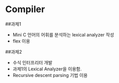 # Compiler

##과제1
- Mini C 언어의 어휘를 분석하는 lexical analyzer 작성
- flex 이용


##과제2
- 수식 인터프리터 개발
- 과제1의 Lexical Analyzer을 이용함.
- Recursive descent parsing 기법 이용

